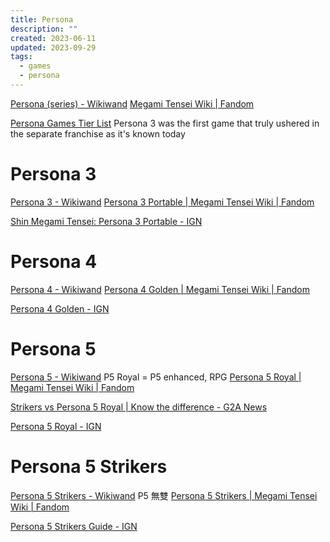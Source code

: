 ```yaml
---
title: Persona
description: ""
created: 2023-06-11
updated: 2023-09-29
tags:
  - games
  - persona
---
```


[Persona (series) - Wikiwand](<https://www.wikiwand.com/en/Persona_(series)>)
[Megami Tensei Wiki | Fandom](https://megamitensei.fandom.com/wiki/Megami_Tensei_Wiki)

[Persona Games Tier List](https://gamerant.com/best-persona-games-tier-list/)
Persona 3 was the first game that truly ushered in the separate franchise as it's known today

# Persona 3

[Persona 3 - Wikiwand](https://www.wikiwand.com/en/Persona_3_Portable)
[Persona 3 Portable | Megami Tensei Wiki | Fandom](https://megamitensei.fandom.com/wiki/Persona_3_Portable)

[Shin Megami Tensei: Persona 3 Portable - IGN](https://www.ign.com/games/shin-megami-tensei-persona-3-portable)

# Persona 4

[Persona 4 - Wikiwand](https://www.wikiwand.com/en/Persona_4_Golden)
[Persona 4 Golden | Megami Tensei Wiki | Fandom](https://megamitensei.fandom.com/wiki/Persona_4_Golden)

[Persona 4 Golden - IGN](https://www.ign.com/games/persona-4-golden)

# Persona 5

[Persona 5 - Wikiwand](https://www.wikiwand.com/en/Persona_5_Royal) P5 Royal = P5 enhanced, RPG
[Persona 5 Royal | Megami Tensei Wiki | Fandom](https://megamitensei.fandom.com/wiki/Persona_5_Royal)

[Strikers vs Persona 5 Royal | Know the difference - G2A News](https://www.g2a.com/news/features/persona-5-strikers-vs-royal/)

[Persona 5 Royal - IGN](https://www.ign.com/games/persona-5-royal)

# Persona 5 Strikers

[Persona 5 Strikers - Wikiwand](https://www.wikiwand.com/en/Persona_5_Strikers) P5 無雙
[Persona 5 Strikers | Megami Tensei Wiki | Fandom](https://megamitensei.fandom.com/wiki/Persona_5_Strikers)

[Persona 5 Strikers Guide - IGN](https://www.ign.com/wikis/persona-5-strikers/)
